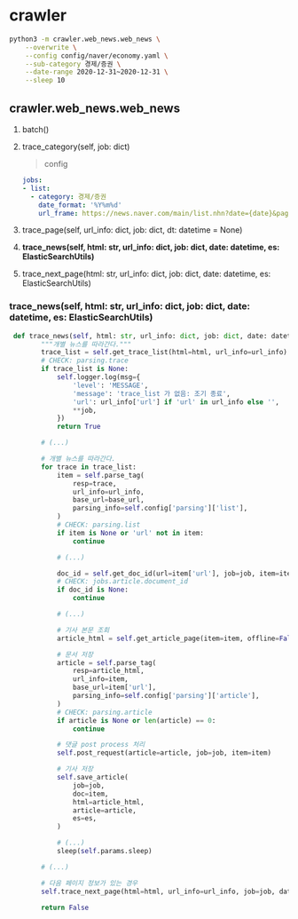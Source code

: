 # crawler

```bash
python3 -m crawler.web_news.web_news \
    --overwrite \
    --config config/naver/economy.yaml \
    --sub-category 경제/증권 \
    --date-range 2020-12-31~2020-12-31 \
    --sleep 10
```

## crawler.web_news.web_news

1. batch()
   
2. trace_category(self, job: dict)
   > config
   ```yaml
   jobs:
   - list:
     - category: 경제/증권
       date_format: '%Y%m%d'
       url_frame: https://news.naver.com/main/list.nhn?date={date}&page={page}
   ```
3. trace_page(self, url_info: dict, job: dict, dt: datetime = None)
4. **trace_news(self, html: str, url_info: dict, job: dict, date: datetime, es: ElasticSearchUtils)**
5. trace_next_page(html: str, url_info: dict, job: dict, date: datetime, es: ElasticSearchUtils)


### trace_news(self, html: str, url_info: dict, job: dict, date: datetime, es: ElasticSearchUtils)

```python
 def trace_news(self, html: str, url_info: dict, job: dict, date: datetime, es: ElasticSearchUtils) -> bool:
        """개별 뉴스를 따라간다."""
        trace_list = self.get_trace_list(html=html, url_info=url_info)
        # CHECK: parsing.trace
        if trace_list is None:
            self.logger.log(msg={
                'level': 'MESSAGE',
                'message': 'trace_list 가 없음: 조기 종료',
                'url': url_info['url'] if 'url' in url_info else '',
                **job,
            })
            return True

        # (...)

        # 개별 뉴스를 따라간다.
        for trace in trace_list:
            item = self.parse_tag(
                resp=trace,
                url_info=url_info,
                base_url=base_url,
                parsing_info=self.config['parsing']['list'],
            )
            # CHECK: parsing.list
            if item is None or 'url' not in item:
                continue

            # (...)

            doc_id = self.get_doc_id(url=item['url'], job=job, item=item)
            # CHECK: jobs.article.document_id
            if doc_id is None:
                continue

            # (...)

            # 기사 본문 조회
            article_html = self.get_article_page(item=item, offline=False)

            # 문서 저장
            article = self.parse_tag(
                resp=article_html,
                url_info=item,
                base_url=item['url'],
                parsing_info=self.config['parsing']['article'],
            )
            # CHECK: parsing.article
            if article is None or len(article) == 0:
                continue

            # 댓글 post process 처리
            self.post_request(article=article, job=job, item=item)

            # 기사 저장
            self.save_article(
                job=job,
                doc=item,
                html=article_html,
                article=article,
                es=es,
            )

            # (...)
            sleep(self.params.sleep)

        # (...)

        # 다음 페이지 정보가 있는 경우
        self.trace_next_page(html=html, url_info=url_info, job=job, date=date, es=es)

        return False

```
